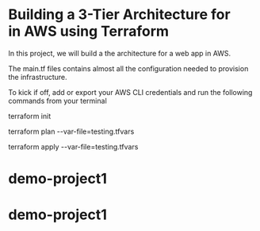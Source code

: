 # Building a 3-Tier Architecture for in AWS using Terraform

In this project, we will build a the architecture for a web app in AWS. 

The main.tf files contains almost all the configuration needed to provision the infrastructure.

To kick if off, add or export your AWS CLI credentials and run the following commands from your terminal

terraform init

terraform plan --var-file=testing.tfvars

terraform apply --var-file=testing.tfvars
# demo-project1
# demo-project1
